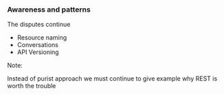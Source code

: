 ### Awareness and patterns

The disputes continue

* Resource naming
* Conversations
* API Versioning

Note:

Instead of purist approach we must continue to give example why REST
is worth the trouble
